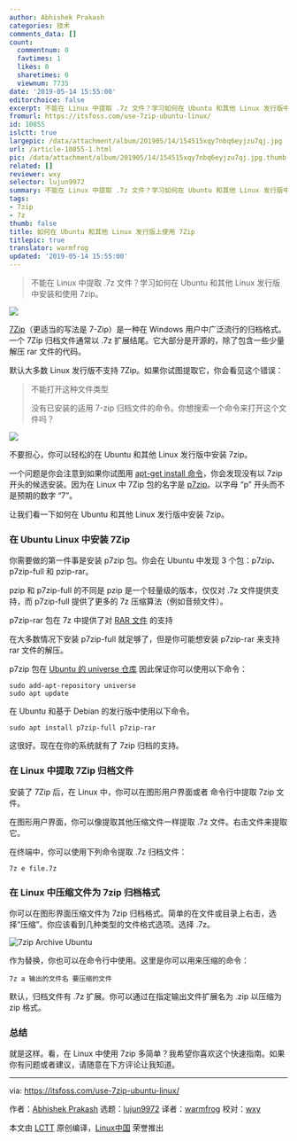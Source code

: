 ```yaml
---
author: Abhishek Prakash
categories: 技术
comments_data: []
count:
  commentnum: 0
  favtimes: 1
  likes: 0
  sharetimes: 0
  viewnum: 7735
date: '2019-05-14 15:55:00'
editorchoice: false
excerpt: 不能在 Linux 中提取 .7z 文件？学习如何在 Ubuntu 和其他 Linux 发行版中安装和使用 7zip。
fromurl: https://itsfoss.com/use-7zip-ubuntu-linux/
id: 10855
islctt: true
largepic: /data/attachment/album/201905/14/154515xqy7nbq6eyjzu7qj.jpg
url: /article-10855-1.html
pic: /data/attachment/album/201905/14/154515xqy7nbq6eyjzu7qj.jpg.thumb.jpg
related: []
reviewer: wxy
selector: lujun9972
summary: 不能在 Linux 中提取 .7z 文件？学习如何在 Ubuntu 和其他 Linux 发行版中安装和使用 7zip。
tags:
- 7zip
- 7z
thumb: false
title: 如何在 Ubuntu 和其他 Linux 发行版上使用 7Zip
titlepic: true
translator: warmfrog
updated: '2019-05-14 15:55:00'
---
```



> 
> 不能在 Linux 中提取 .7z 文件？学习如何在 Ubuntu 和其他 Linux 发行版中安装和使用 7zip。
> 
> 
> 


![](/data/attachment/album/201905/14/154515xqy7nbq6eyjzu7qj.jpg)


[7Zip](https://www.7-zip.org/)（更适当的写法是 7-Zip）是一种在 Windows 用户中广泛流行的归档格式。一个 7Zip 归档文件通常以 .7z 扩展结尾。它大部分是开源的，除了包含一些少量解压 rar 文件的代码。


默认大多数 Linux 发行版不支持 7Zip。如果你试图提取它，你会看见这个错误：



> 
> 不能打开这种文件类型
> 
> 
> 没有已安装的适用 7-zip 归档文件的命令。你想搜索一个命令来打开这个文件吗？
> 
> 
> 


![](/data/attachment/album/201905/14/155501xzl2lnf4ekgvk4bf.png)


不要担心，你可以轻松的在 Ubuntu 和其他 Linux 发行版中安装 7zip。


一个问题是你会注意到如果你试图用 [apt-get install 命令](https://itsfoss.com/apt-get-linux-guide/)，你会发现没有以 7zip 开头的候选安装。因为在 Linux 中 7Zip 包的名字是 [p7zip](https://sourceforge.net/projects/p7zip/)。以字母 “p” 开头而不是预期的数字 “7”。


让我们看一下如何在 Ubuntu 和其他 Linux 发行版中安装 7zip。


### 在 Ubuntu Linux 中安装 7Zip


你需要做的第一件事是安装 p7zip 包。你会在 Ubuntu 中发现 3 个包：p7zip、p7zip-full 和 pzip-rar。


pzip 和 p7zip-full 的不同是 pzip 是一个轻量级的版本，仅仅对 .7z 文件提供支持，而 p7zip-full 提供了更多的 7z 压缩算法（例如音频文件）。


p7zip-rar 包在 7z 中提供了对 [RAR 文件](https://itsfoss.com/use-rar-ubuntu-linux/) 的支持


在大多数情况下安装 p7zip-full 就足够了，但是你可能想安装 p7zip-rar 来支持 rar 文件的解压。


p7zip 包在 [Ubuntu 的 universe 仓库](https://itsfoss.com/ubuntu-repositories/) 因此保证你可以使用以下命令：



```
sudo add-apt-repository universe
sudo apt update
```

在 Ubuntu 和基于 Debian 的发行版中使用以下命令。



```
sudo apt install p7zip-full p7zip-rar
```

这很好。现在在你的系统就有了 7zip 归档的支持。


### 在 Linux 中提取 7Zip 归档文件


安装了 7Zip 后，在 Linux 中，你可以在图形用户界面或者 命令行中提取 7zip 文件。


在图形用户界面，你可以像提取其他压缩文件一样提取 .7z 文件。右击文件来提取它。


在终端中，你可以使用下列命令提取 .7z 归档文件：



```
7z e file.7z
```

### 在 Linux 中压缩文件为 7zip 归档格式


你可以在图形界面压缩文件为 7zip 归档格式。简单的在文件或目录上右击，选择“压缩”。你应该看到几种类型的文件格式选项。选择 .7z。


![7zip Archive Ubuntu](/data/attachment/album/201905/14/155503pywvbydeowybyeke.png)


作为替换，你也可以在命令行中使用。这里是你可以用来压缩的命令：



```
7z a 输出的文件名 要压缩的文件
```

默认，归档文件有 .7z 扩展。你可以通过在指定输出文件扩展名为 .zip 以压缩为 zip 格式。


### 总结


就是这样。看，在 Linux 中使用 7zip 多简单？我希望你喜欢这个快速指南。如果你有问题或者建议，请随意在下方评论让我知道。




---


via: <https://itsfoss.com/use-7zip-ubuntu-linux/>


作者：[Abhishek Prakash](https://itsfoss.com/author/abhishek/) 选题：[lujun9972](https://github.com/lujun9972) 译者：[warmfrog](https://github.com/warmfrog) 校对：[wxy](https://github.com/wxy)


本文由 [LCTT](https://github.com/LCTT/TranslateProject) 原创编译，[Linux中国](https://linux.cn/) 荣誉推出